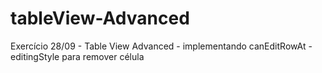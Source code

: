 # tableView-Advanced
Exercício 28/09 - Table View Advanced - implementando canEditRowAt - editingStyle para remover célula
